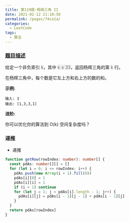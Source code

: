 ```yaml
---
title: 第119题-杨辉三角 II
date: 2021-02-12 21:10:50
permalink: /pages/74ca1a/
categories:
  - LeetCode
tags:
  - 算法
---
```


### [题目描述](https://leetcode-cn.com/problems/pascals-triangle-ii/)

给定一个非负索引 <span style="background: #eee; color: #666;">k</span>，其中 <span style="background: #eee; color: #666;">k ≤ 33</span>，返回杨辉三角的第 <span style="background: #eee; color: #666;">k</span> 行。

在杨辉三角中，每个数是它左上方和右上方的数的和。

<!-- more -->

**示例:**

```
输入: 3
输出: [1,3,3,1]
```

**进阶:**

你可以优化你的算法到 O(k) 空间复杂度吗？

### 递推

- 递推

```TypeScript
function getRow(rowIndex: number): number[] {
  const pdAs: number[][] = []
  for (let i = 0; i <= rowIndex; i++) {
    pdAs.push(new Array(i + 1).fill(0))
    pdAs[i][0] = 1
    pdAs[i][i] = 1
    if (i < 1) continue
    for (let j = 1; j < pdAs[i].length - 1; j++) {
      pdAs[i][j] = pdAs[i - 1][j - 1] + pdAs[i - 1][j]
    }
  }
  return pdAs[rowIndex]
}
```
